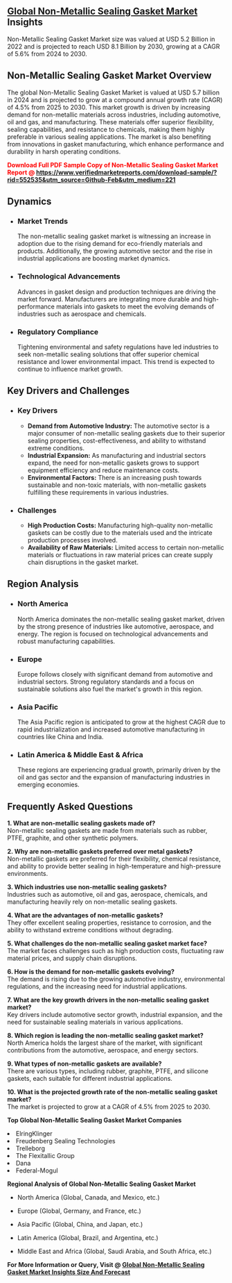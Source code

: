 <h2><a href="https://www.verifiedmarketreports.com/download-sample/?rid=552535&amp;utm_source=Github&amp;utm_medium=221" target="_blank">Global Non-Metallic Sealing Gasket Market</a> Insights</h2><p>Non-Metallic Sealing Gasket Market size was valued at USD 5.2 Billion in 2022 and is projected to reach USD 8.1 Billion by 2030, growing at a CAGR of 5.6% from 2024 to 2030.</p><p> <h2>Non-Metallic Sealing Gasket Market Overview</h2> <p>The global Non-Metallic Sealing Gasket Market is valued at USD 5.7 billion in 2024 and is projected to grow at a compound annual growth rate (CAGR) of 4.5% from 2025 to 2030. This market growth is driven by increasing demand for non-metallic materials across industries, including automotive, oil and gas, and manufacturing. These materials offer superior flexibility, sealing capabilities, and resistance to chemicals, making them highly preferable in various sealing applications. The market is also benefiting from innovations in gasket manufacturing, which enhance performance and durability in harsh operating conditions.</p> <p><b><p><span class=""><span style="color: #ff0000;"><strong>Download Full PDF Sample Copy of Non-Metallic Sealing Gasket Market Report</strong> @ </span><a href="https://www.verifiedmarketreports.com/download-sample/?rid=552535&amp;utm_source=Github-Feb&amp;utm_medium=221" target="_blank">https://www.verifiedmarketreports.com/download-sample/?rid=552535&amp;utm_source=Github-Feb&amp;utm_medium=221</a></span></p></b></p> <h2>Dynamics</h2> <ul> <li><h3>Market Trends</h3> The non-metallic sealing gasket market is witnessing an increase in adoption due to the rising demand for eco-friendly materials and products. Additionally, the growing automotive sector and the rise in industrial applications are boosting market dynamics.</li> <li><h3>Technological Advancements</h3> Advances in gasket design and production techniques are driving the market forward. Manufacturers are integrating more durable and high-performance materials into gaskets to meet the evolving demands of industries such as aerospace and chemicals.</li> <li><h3>Regulatory Compliance</h3> Tightening environmental and safety regulations have led industries to seek non-metallic sealing solutions that offer superior chemical resistance and lower environmental impact. This trend is expected to continue to influence market growth.</li> </ul> <h2>Key Drivers and Challenges</h2> <ul> <li><h3>Key Drivers</h3> <ul> <li><strong>Demand from Automotive Industry:</strong> The automotive sector is a major consumer of non-metallic sealing gaskets due to their superior sealing properties, cost-effectiveness, and ability to withstand extreme conditions.</li> <li><strong>Industrial Expansion:</strong> As manufacturing and industrial sectors expand, the need for non-metallic gaskets grows to support equipment efficiency and reduce maintenance costs.</li> <li><strong>Environmental Factors:</strong> There is an increasing push towards sustainable and non-toxic materials, with non-metallic gaskets fulfilling these requirements in various industries.</li> </ul> </li> <li><h3>Challenges</h3> <ul> <li><strong>High Production Costs:</strong> Manufacturing high-quality non-metallic gaskets can be costly due to the materials used and the intricate production processes involved.</li> <li><strong>Availability of Raw Materials:</strong> Limited access to certain non-metallic materials or fluctuations in raw material prices can create supply chain disruptions in the gasket market.</li> </ul> </li> </ul> <h2>Region Analysis</h2> <ul> <li><h3>North America</h3> North America dominates the non-metallic sealing gasket market, driven by the strong presence of industries like automotive, aerospace, and energy. The region is focused on technological advancements and robust manufacturing capabilities.</li> <li><h3>Europe</h3> Europe follows closely with significant demand from automotive and industrial sectors. Strong regulatory standards and a focus on sustainable solutions also fuel the market's growth in this region.</li> <li><h3>Asia Pacific</h3> The Asia Pacific region is anticipated to grow at the highest CAGR due to rapid industrialization and increased automotive manufacturing in countries like China and India.</li> <li><h3>Latin America & Middle East & Africa</h3> These regions are experiencing gradual growth, primarily driven by the oil and gas sector and the expansion of manufacturing industries in emerging economies.</li> </ul> <h2>Frequently Asked Questions</h2> <p><strong>1. What are non-metallic sealing gaskets made of?</strong><br>Non-metallic sealing gaskets are made from materials such as rubber, PTFE, graphite, and other synthetic polymers.</p> <p><strong>2. Why are non-metallic gaskets preferred over metal gaskets?</strong><br>Non-metallic gaskets are preferred for their flexibility, chemical resistance, and ability to provide better sealing in high-temperature and high-pressure environments.</p> <p><strong>3. Which industries use non-metallic sealing gaskets?</strong><br>Industries such as automotive, oil and gas, aerospace, chemicals, and manufacturing heavily rely on non-metallic sealing gaskets.</p> <p><strong>4. What are the advantages of non-metallic gaskets?</strong><br>They offer excellent sealing properties, resistance to corrosion, and the ability to withstand extreme conditions without degrading.</p> <p><strong>5. What challenges do the non-metallic sealing gasket market face?</strong><br>The market faces challenges such as high production costs, fluctuating raw material prices, and supply chain disruptions.</p> <p><strong>6. How is the demand for non-metallic gaskets evolving?</strong><br>The demand is rising due to the growing automotive industry, environmental regulations, and the increasing need for industrial applications.</p> <p><strong>7. What are the key growth drivers in the non-metallic sealing gasket market?</strong><br>Key drivers include automotive sector growth, industrial expansion, and the need for sustainable sealing materials in various applications.</p> <p><strong>8. Which region is leading the non-metallic sealing gasket market?</strong><br>North America holds the largest share of the market, with significant contributions from the automotive, aerospace, and energy sectors.</p> <p><strong>9. What types of non-metallic gaskets are available?</strong><br>There are various types, including rubber, graphite, PTFE, and silicone gaskets, each suitable for different industrial applications.</p> <p><strong>10. What is the projected growth rate of the non-metallic sealing gasket market?</strong><br>The market is projected to grow at a CAGR of 4.5% from 2025 to 2030.</p> </p><p><strong>Top Global Non-Metallic Sealing Gasket Market Companies</strong></p><div data-test-id=""><p><li>ElringKlinger</li><li> Freudenberg Sealing Technologies</li><li> Trelleborg</li><li> The Flexitallic Group</li><li> Dana</li><li> Federal-Mogul</li></p><div><strong>Regional Analysis of&nbsp;Global Non-Metallic Sealing Gasket Market</strong></div><ul><li dir="ltr"><p dir="ltr">North America&nbsp;(Global, Canada, and Mexico, etc.)</p></li><li dir="ltr"><p dir="ltr">Europe (Global, Germany, and France, etc.)</p></li><li dir="ltr"><p dir="ltr">Asia Pacific&nbsp;(Global, China, and Japan, etc.)</p></li><li dir="ltr"><p dir="ltr">Latin America&nbsp;(Global, Brazil, and Argentina, etc.)</p></li><li dir="ltr">Middle East and Africa&nbsp;(Global, Saudi Arabia, and South Africa, etc.)</li></ul><p><strong>For More Information or Query, Visit @&nbsp;</strong><strong><a href="https://www.verifiedmarketreports.com/product/non-metallic-sealing-gasket-market-size-and-forecast/?utm_source=Github&amp;utm_medium=221" target="_blank">Global Non-Metallic Sealing Gasket Market Insights Size And Forecast</a></strong></p></div>
